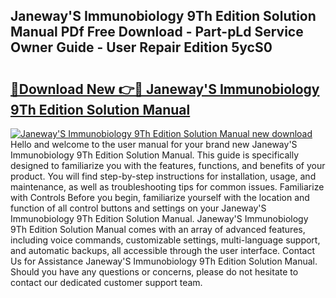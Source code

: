 ## Janeway'S Immunobiology 9Th Edition Solution Manual PDf Free Download - Part-pLd Service Owner Guide - User Repair Edition 5ycS0

# <h2><a href="http://cf28709.oget.top/?id=Janeway%27S+Immunobiology+9Th+Edition+Solution+Manual">🔗Download New 👉🔴 Janeway'S Immunobiology 9Th Edition Solution Manual</a></h2>

[![Janeway'S Immunobiology 9Th Edition Solution Manual new download](https://i.imgur.com/5g1atiW.png)](http://cf28709.oget.top/?id=Janeway%27S+Immunobiology+9Th+Edition+Solution+Manual)
Hello and welcome to the user manual for your brand new Janeway'S Immunobiology 9Th Edition Solution Manual. This guide is specifically designed to familiarize you with the features, functions, and benefits of your product. You will find step-by-step instructions for installation, usage, and maintenance, as well as troubleshooting tips for common issues. Familiarize with Controls Before you begin, familiarize yourself with the location and function of all control buttons and settings on your Janeway'S Immunobiology 9Th Edition Solution Manual. Janeway'S Immunobiology 9Th Edition Solution Manual comes with an array of advanced features, including voice commands, customizable settings, multi-language support, and automatic backups, all accessible through the user interface. Contact Us for Assistance Janeway'S Immunobiology 9Th Edition Solution Manual. Should you have any questions or concerns, please do not hesitate to contact our dedicated customer support team.
